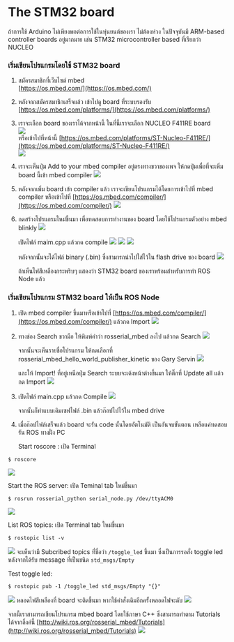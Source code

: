 # The STM32 board

ถ้าการใช้ Arduino ไม่เพียงพอต่อการใช้ในหุ่นยนต์ของเรา ไม่ต้องห่วง ในปัจจุบันมี ARM-based controller boards อยู่มากมาย เช่น STM32 microcontroller based ที่เรียกว่า NUCLEO


### เริ่มเขียนโปรแกรมโดยใช้ STM32 board

1. สมัครสมาชิกที่เว็บไซต์ mbed  
   [https://os.mbed.com/](https://os.mbed.com/)

2. หลังจากสมัครสมาชิกเสร็จแล้ว เข้าไปดู board ที่ระบบรองรับ  
   [https://os.mbed.com/platforms/](https://os.mbed.com/platforms/)

3. เราจะเลือก board ของเราได้จากหน้านี้ ในที่นี้เราจะเลือก NUCLEO F411RE board  
   ![](/assets/mbed_1.png)  
   หรือเข้าไปที่หน้านี้ [https://os.mbed.com/platforms/ST-Nucleo-F411RE/](https://os.mbed.com/platforms/ST-Nucleo-F411RE/)  
   ![](/assets/mbed_2.png)

4. เราจะเห็นปุ่ม Add to your mbed compiler อยู่ตรงทางขวาของเพจ ให้กดปุ่มเพื่อที่จะเพิ่ม board นี้เข้า mbed compiler 
   ![](/assets/mbed_3.png)
   
5. หลังจากเพิ่ม board เข้า compiler แล้ว เราจะเขียนโปรแกรมได้โดยการเข้าไปที่ mbed compiler
   หรือเข้าไปที่ [https://os.mbed.com/compiler/](https://os.mbed.com/compiler/)
   ![](/assets/mbed_4.png)

6. กดสร้างโปรแกรมใหม่ขึ้นมา เพื่อทดสอบการทำงานของ board โดยใช้โปรแกรมตัวอย่าง mbed blinkly
   ![](/assets/mbed_5.png)
   
   เปิดไฟล์ maim.cpp แล้วกด compile
   ![](/assets/mbed_6.png)
   ![](/assets/mbed_7.png)
   ![](/assets/mbed_8.png)
   
   หลังจากนั้นจะได้ไฟล์ binary (.bin) ซึ่งสามารถนำไปใส่ไว้ใน flash drive ของ board
   ![](/assets/mbed_9.png)
   
   ถ้าเห็นไฟสีเหลืองกระพริบๆ แสดงว่า STM32 board ของเราพร้อมสำหรับการทำ ROS Node แล้ว

### เริ่มเขียนโปรแกรม STM32 board ให้เป็น ROS Node

1. เปิด mbed compiler ขึ้นมาหรือเข้าไปที่ [https://os.mbed.com/compiler/](https://os.mbed.com/compiler/) แล้วกด Import
   ![](/assets/mbed_10.png)
   
2. ทางช่อง Search ขวามือ ให้พิมพ์คำว่า rosserial_mbed ลงไป แล้วกด Search
   ![](/assets/mbed_11.png)
   
   จากนั้นจะเห็นรายชื่อโปรแกรม ให้กดเลือกที่ rosserial_mbed_hello_world_publisher_kinetic ของ Gary Servin
   ![](/assets/mbed_12.png)
   
   และให้ Import! ที่อยู่เหนือปุ่ม Search ระบบจะเด้งหน้าต่างขึ้นมา ให้ติ๊กที่ Update all แล้วกด Import
   ![](/assets/mbed_13.png)
   
3. เปิดไฟล์ main.cpp แล้วกด Compile
   ![](/assets/mbed_14.png)
   
   จากนั้นก็ทำแบบเดิมเซฟไฟล์ .bin แล้วก๊อปไปไว้ใน mbed drive

4. เมื่อก๊อปไฟล์เสร็จแล้ว board จะรัน code นั้นโดยอัตโนมัติ เป็นอันจบขั้นตอน เหลือแค่ทดสอบรัน ROS ทางฝั่ง PC 

   Start roscore : เปิด Terminal
```
$ roscore
```
![](/assets/mbed_15.png)

   Start the ROS server: เปิด Teminal tab ใหม่ขึ้นมา
```
$ rosrun rosserial_python serial_node.py /dev/ttyACM0
```
![](/assets/mbed_16.png)

   List ROS topics: เปิด Terminal tab ใหม่ขึ้นมา
```
$ rostopic list -v
```
![](/assets/mbed_17.png)
จะเห็นว่ามี Subcribed topics ที่ชื่อว่า `/toggle_led` ขึ้นมา ซึ่งเป็นการรอสั่ง toggle led หลังจากได้รับ message ที่เป็นชนิด `std_msgs/Empty`

   Test toggle led:
```
$ rostopic pub -1 /toggle_led std_msgs/Empty "{}"
```
![](/assets/mbed_18.png)
หลอดไฟสีเหลืองที่ board จะติดขึ้นมา หากใช้คำสั่งเดิมอีกครั้งหลอดไฟจะดับ
![](/assets/mbed_19.png)

จากนี้เราสามารถเขียนโปรแกรม mbed board โดยใช้ภาษา C++ ซึ่งสามารถทำตาม Tutorials ได้จากลิ้งค์นี้ [http://wiki.ros.org/rosserial_mbed/Tutorials](http://wiki.ros.org/rosserial_mbed/Tutorials)
![](/assets/mbed_20.png)






